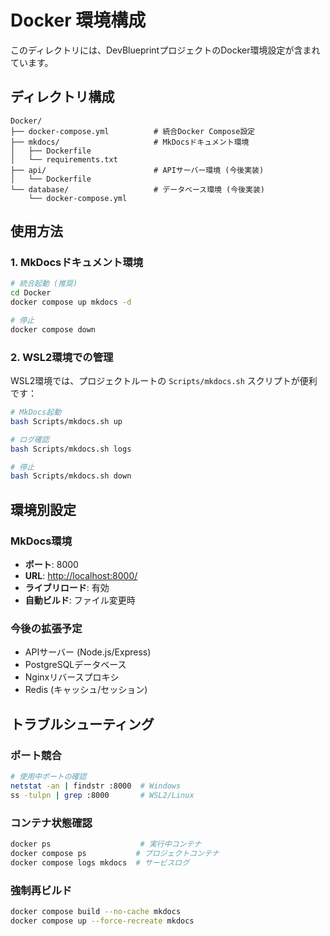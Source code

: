 # Docker 環境構成

このディレクトリには、DevBlueprintプロジェクトのDocker環境設定が含まれています。

## ディレクトリ構成

```text
Docker/
├── docker-compose.yml          # 統合Docker Compose設定
├── mkdocs/                     # MkDocsドキュメント環境
│   ├── Dockerfile
│   └── requirements.txt
├── api/                        # APIサーバー環境 (今後実装)
│   └── Dockerfile
└── database/                   # データベース環境 (今後実装)
    └── docker-compose.yml
```

## 使用方法

### 1. MkDocsドキュメント環境

```bash
# 統合起動 (推奨)
cd Docker
docker compose up mkdocs -d

# 停止
docker compose down
```

### 2. WSL2環境での管理

WSL2環境では、プロジェクトルートの `Scripts/mkdocs.sh` スクリプトが便利です：

```bash
# MkDocs起動
bash Scripts/mkdocs.sh up

# ログ確認
bash Scripts/mkdocs.sh logs

# 停止
bash Scripts/mkdocs.sh down
```

## 環境別設定

### MkDocs環境

- **ポート**: 8000
- **URL**: <http://localhost:8000/>
- **ライブリロード**: 有効
- **自動ビルド**: ファイル変更時

### 今後の拡張予定

- APIサーバー (Node.js/Express)
- PostgreSQLデータベース
- Nginxリバースプロキシ
- Redis (キャッシュ/セッション)

## トラブルシューティング

### ポート競合

```bash
# 使用中ポートの確認
netstat -an | findstr :8000  # Windows
ss -tulpn | grep :8000       # WSL2/Linux
```

### コンテナ状態確認

```bash
docker ps                    # 実行中コンテナ
docker compose ps           # プロジェクトコンテナ
docker compose logs mkdocs  # サービスログ
```

### 強制再ビルド

```bash
docker compose build --no-cache mkdocs
docker compose up --force-recreate mkdocs
```
